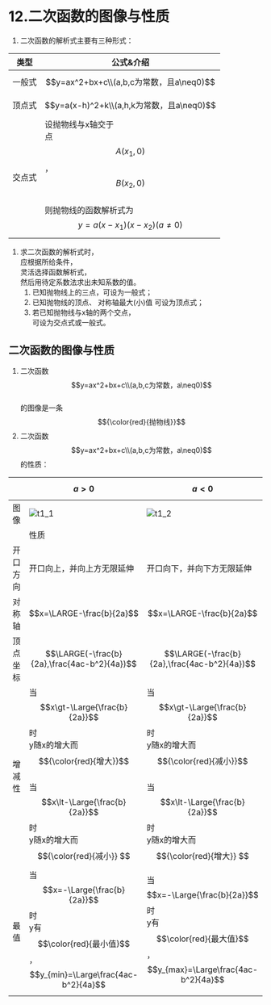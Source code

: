 # 12.二次函数的图像与性质

1.  二次函数的解析式主要有三种形式：

| 类型| 公式&介绍 |
|-|-|
| 一般式 | $$y=ax^2+bx+c\\(a,b,c为常数，且a\neq0)$$ |
| 顶点式 | $$y=a(x-h)^2+k\\(a,h,k为常数，且a\neq0)$$ |
| 交点式 | 设抛物线与x轴交于<br>点$$A(x_1,0)$$，$$B(x_2,0)$$<br>则抛物线的函数解析式为<br>$$y=a(x-x_1)(x-x_2)(a\neq0)$$ |

1. 求二次函数的解析式时，\
   应根据所给条件，\
   灵活选择函数解析式，\
   然后用待定系数法求出未知系数的值。
   1. 已知抛物线上的三点，可设为一般式；
   2. 已知抛物线的顶点、
      对称轴最大(小)值
      可设为顶点式；
   4. 若已知抛物线与x轴的两个交点，\
      可设为交点式或一般式。

## 二次函数的图像与性质
1. 二次函数$$y=ax^2+bx+c\\(a,b,c为常数，a\neq0)$$    
的图像是一条$${\color{red}{抛物线}}$$
2. 二次函数$$y=ax^2+bx+c\\(a,b,c为常数，a\neq0)$$的性质：

| | $$a\gt0$$ | $$a\lt0$$ |
|- | - | - |
|图像 | ![t1\_1](pics/T1\_1.svg) |  ![t1\_2](pics/T1\_2.svg) |
|  | 性质 |  |
| 开口<br>方向 | 开口向上，并向上方无限延伸|开口向下，并向下方无限延伸|
| 对称轴 | $$x=\LARGE-\frac{b}{2a}$$ | $$x=\LARGE-\frac{b}{2a}$$ |
|顶点<br>坐标 |$$\LARGE(-\frac{b}{2a},\frac{4ac-b^2}{4a})$$ | $$\LARGE(-\frac{b}{2a},\frac{4ac-b^2}{4a})$$ |
| 增减性 | 当$$x\gt-\Large{\frac{b}{2a}}$$时<br>y随x的增大而$${\color{red}{增大}}$$<br>当$$x\lt-\Large{\frac{b}{2a}}$$时<br>y随x的增大而$${\color{red}{减小}} $$ | 当$$x\gt-\Large{\frac{b}{2a}}$$时<br>y随x的增大而$${\color{red}{减小}}$$<br>当$$x\lt-\Large{\frac{b}{2a}}$$时<br>y随x的增大而$${\color{red}{增大}} $$ |
|最值 | 当$$x=-\Large{\frac{b}{2a}}$$时<br>y有$$\color{red}{最小值}$$，<br>$$y_{min}=\Large\frac{4ac-b^2}{4a}$$ | 当$$x=-\Large{\frac{b}{2a}}$$时<br>y有$$\color{red}{最大值}$$，<br>$$y_{max}=\Large\frac{4ac-b^2}{4a}$$ |